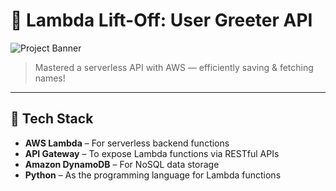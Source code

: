 
# 🚀 Lambda Lift-Off: User Greeter API

![Project Banner](./7fd9b6d5-21bb-414c-bfdd-d5f7dd7a3c6b.png)

> Mastered a serverless API with AWS — efficiently saving & fetching names!

---

## 🔧 Tech Stack

- **AWS Lambda** – For serverless backend functions  
- **API Gateway** – To expose Lambda functions via RESTful APIs  
- **Amazon DynamoDB** – For NoSQL data storage  
- **Python** – As the programming language for Lambda functions
